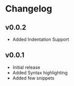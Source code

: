 # Changelog

## v0.0.2
* Added Indentation Support

## v0.0.1
* Initial release
* Added Syntax highlighting
* Added few snippets